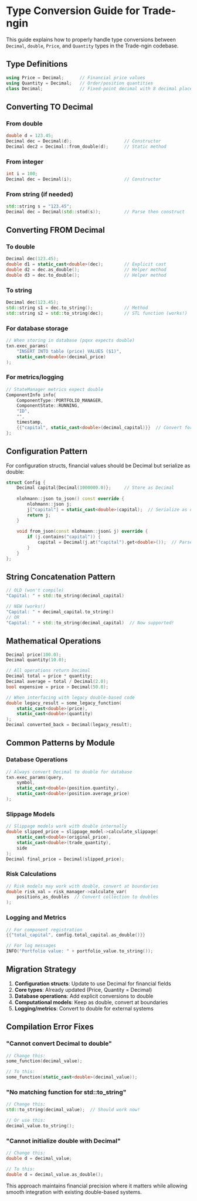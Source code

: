 # Type Conversion Guide for Trade-ngin

This guide explains how to properly handle type conversions between `Decimal`, `double`, `Price`, and `Quantity` types in the Trade-ngin codebase.

## Type Definitions

```cpp
using Price = Decimal;      // Financial price values
using Quantity = Decimal;   // Order/position quantities  
class Decimal;              // Fixed-point decimal with 8 decimal places
```

## Converting TO Decimal

### From double
```cpp
double d = 123.45;
Decimal dec = Decimal(d);                    // Constructor
Decimal dec2 = Decimal::from_double(d);      // Static method
```

### From integer
```cpp
int i = 100;
Decimal dec = Decimal(i);                    // Constructor
```

### From string (if needed)
```cpp
std::string s = "123.45";
Decimal dec = Decimal(std::stod(s));         // Parse then construct
```

## Converting FROM Decimal

### To double
```cpp
Decimal dec(123.45);
double d1 = static_cast<double>(dec);        // Explicit cast
double d2 = dec.as_double();                 // Helper method
double d3 = dec.to_double();                 // Helper method
```

### To string
```cpp
Decimal dec(123.45);
std::string s1 = dec.to_string();            // Method
std::string s2 = std::to_string(dec);        // STL function (works!)
```

### For database storage
```cpp
// When storing in database (pqxx expects double)
txn.exec_params(
    "INSERT INTO table (price) VALUES ($1)",
    static_cast<double>(decimal_price)
);
```

### For metrics/logging
```cpp
// StateManager metrics expect double
ComponentInfo info{
    ComponentType::PORTFOLIO_MANAGER,
    ComponentState::RUNNING,
    "ID",
    "",
    timestamp,
    {{"capital", static_cast<double>(decimal_capital)}}  // Convert for metrics
};
```

## Configuration Pattern

For configuration structs, financial values should be Decimal but serialize as double:

```cpp
struct Config {
    Decimal capital{Decimal(1000000.0)};     // Store as Decimal
    
    nlohmann::json to_json() const override {
        nlohmann::json j;
        j["capital"] = static_cast<double>(capital);  // Serialize as double
        return j;
    }
    
    void from_json(const nlohmann::json& j) override {
        if (j.contains("capital")) {
            capital = Decimal(j.at("capital").get<double>());  // Parse as double, store as Decimal
        }
    }
};
```

## String Concatenation Pattern

```cpp
// OLD (won't compile)
"Capital: " + std::to_string(decimal_capital)

// NEW (works!)
"Capital: " + decimal_capital.to_string()
// OR
"Capital: " + std::to_string(decimal_capital)  // Now supported!
```

## Mathematical Operations

```cpp
Decimal price(100.0);
Decimal quantity(10.0);

// All operations return Decimal
Decimal total = price * quantity;
Decimal average = total / Decimal(2.0);
bool expensive = price > Decimal(50.0);

// When interfacing with legacy double-based code
double legacy_result = some_legacy_function(
    static_cast<double>(price),
    static_cast<double>(quantity)
);
Decimal converted_back = Decimal(legacy_result);
```

## Common Patterns by Module

### Database Operations
```cpp
// Always convert Decimal to double for database
txn.exec_params(query, 
    symbol,
    static_cast<double>(position.quantity),
    static_cast<double>(position.average_price)
);
```

### Slippage Models
```cpp
// Slippage models work with double internally
double slipped_price = slippage_model->calculate_slippage(
    static_cast<double>(original_price),
    static_cast<double>(trade_quantity),
    side
);
Decimal final_price = Decimal(slipped_price);
```

### Risk Calculations
```cpp
// Risk models may work with double, convert at boundaries
double risk_val = risk_manager->calculate_var(
    positions_as_doubles  // Convert collection to doubles
);
```

### Logging and Metrics
```cpp
// For component registration
{{"total_capital", config.total_capital.as_double()}}

// For log messages
INFO("Portfolio value: " + portfolio_value.to_string());
```

## Migration Strategy

1. **Configuration structs**: Update to use Decimal for financial fields
2. **Core types**: Already updated (Price, Quantity = Decimal)
3. **Database operations**: Add explicit conversions to double
4. **Computational models**: Keep as double, convert at boundaries
5. **Logging/metrics**: Convert to double for external systems

## Compilation Error Fixes

### "Cannot convert Decimal to double"
```cpp
// Change this:
some_function(decimal_value);

// To this:
some_function(static_cast<double>(decimal_value));
```

### "No matching function for std::to_string"
```cpp
// Change this:
std::to_string(decimal_value);  // Should work now!

// Or use this:
decimal_value.to_string();
```

### "Cannot initialize double with Decimal"
```cpp
// Change this:
double d = decimal_value;

// To this:
double d = decimal_value.as_double();
```

This approach maintains financial precision where it matters while allowing smooth integration with existing double-based systems.